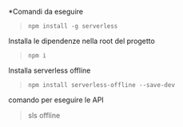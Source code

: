 *Comandi da eseguire

> `npm install -g serverless`

Installa le dipendenze nella root del progetto

> `npm i`

Installa serverless offline

> `npm install serverless-offline --save-dev`

comando per eseguire le API

> sls offline 
